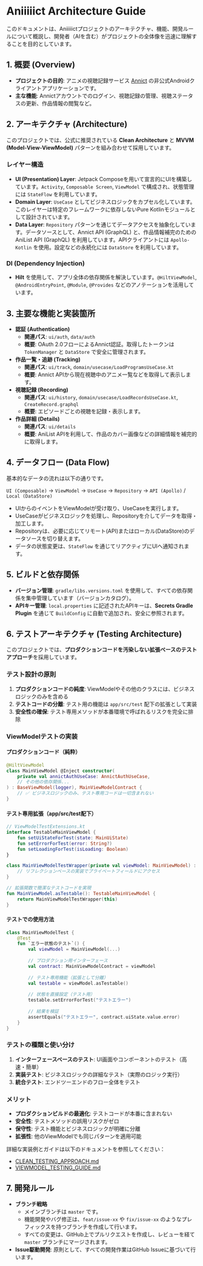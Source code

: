 # Aniiiiict Architecture Guide

このドキュメントは、Aniiiiictプロジェクトのアーキテクチャ、機能、開発ルールについて概説し、開発者（AIを含む）がプロジェクトの全体像を迅速に理解することを目的としています。

## 1. 概要 (Overview)

- **プロジェクトの目的**: アニメの視聴記録サービス [Annict](https://annict.com) の非公式Androidクライアントアプリケーションです。
- **主な機能**: Annictアカウントでのログイン、視聴記録の管理、視聴ステータスの更新、作品情報の閲覧など。

## 2. アーキテクチャ (Architecture)

このプロジェクトでは、公式に推奨されている **Clean Architecture** と **MVVM (Model-View-ViewModel)** パターンを組み合わせて採用しています。

### レイヤー構造

- **UI (Presentation) Layer**: Jetpack Composeを用いて宣言的にUIを構築しています。`Activity`, `Composable Screen`, `ViewModel` で構成され、状態管理には `StateFlow` を利用しています。
- **Domain Layer**: `UseCase` としてビジネスロジックをカプセル化しています。このレイヤーは特定のフレームワークに依存しないPure Kotlinモジュールとして設計されています。
- **Data Layer**: `Repository` パターンを通じてデータアクセスを抽象化しています。データソースとして、Annict API (GraphQL) と、作品情報補完のためのAniList API (GraphQL) を利用しています。APIクライアントには `Apollo-Kotlin` を使用。設定などの永続化には `DataStore` を利用しています。

### DI (Dependency Injection)

- **Hilt** を使用して、アプリ全体の依存関係を解決しています。`@HiltViewModel`, `@AndroidEntryPoint`, `@Module`, `@Provides` などのアノテーションを活用しています。

## 3. 主要な機能と実装箇所

- **認証 (Authentication)**
  - **関連パス**: `ui/auth`, `data/auth`
  - **概要**: OAuth 2.0フローによるAnnict認証。取得したトークンは `TokenManager` と `DataStore` で安全に管理されます。
- **作品一覧・追跡 (Tracking)**
  - **関連パス**: `ui/track`, `domain/usecase/LoadProgramsUseCase.kt`
  - **概要**: Annict APIから現在視聴中のアニメ一覧などを取得して表示します。
- **視聴記録 (Recording)**
  - **関連パス**: `ui/history`, `domain/usecase/LoadRecordsUseCase.kt`, `CreateRecord.graphql`
  - **概要**: エピソードごとの視聴を記録・表示します。
- **作品詳細 (Details)**
  - **関連パス**: `ui/details`
  - **概要**: AniList APIを利用して、作品のカバー画像などの詳細情報を補完的に取得します。

## 4. データフロー (Data Flow)

基本的なデータの流れは以下の通りです。

`UI (Composable)` → `ViewModel` → `UseCase` → `Repository` → `API (Apollo)` / `Local (DataStore)`

- UIからのイベントをViewModelが受け取り、UseCaseを実行します。
- UseCaseがビジネスロジックを処理し、Repositoryを介してデータを取得・加工します。
- Repositoryは、必要に応じてリモート(API)またはローカル(DataStore)のデータソースを切り替えます。
- データの状態変更は、`StateFlow` を通じてリアクティブにUIへ通知されます。

## 5. ビルドと依存関係

- **バージョン管理**: `gradle/libs.versions.toml` を使用して、すべての依存関係を集中管理しています（バージョンカタログ）。
- **APIキー管理**: `local.properties` に記述されたAPIキーは、**Secrets Gradle Plugin** を通じて `BuildConfig` に自動で追加され、安全に参照されます。

## 6. テストアーキテクチャ (Testing Architecture)

このプロジェクトでは、**プロダクションコードを汚染しない拡張ベースのテストアプローチ**を採用しています。

### テスト設計の原則

1. **プロダクションコードの純度**: ViewModelやその他のクラスには、ビジネスロジックのみを含める
2. **テストコードの分離**: テスト用の機能は `app/src/test` 配下の拡張として実装
3. **安全性の確保**: テスト専用メソッドが本番環境で呼ばれるリスクを完全に排除

### ViewModelテストの実装

#### プロダクションコード（純粋）
```kotlin
@HiltViewModel
class MainViewModel @Inject constructor(
    private val annictAuthUseCase: AnnictAuthUseCase,
    // その他の依存関係...
) : BaseViewModel(logger), MainViewModelContract {
    // ✅ ビジネスロジックのみ、テスト専用コードは一切含まれない
}
```

#### テスト専用拡張（app/src/test配下）
```kotlin
// ViewModelTestExtensions.kt
interface TestableMainViewModel {
    fun setUiStateForTest(state: MainUiState)
    fun setErrorForTest(error: String?)
    fun setLoadingForTest(isLoading: Boolean)
}

class MainViewModelTestWrapper(private val viewModel: MainViewModel) : TestableMainViewModel {
    // リフレクションベースの実装でプライベートフィールドにアクセス
}

// 拡張関数で簡潔なテストコードを実現
fun MainViewModel.asTestable(): TestableMainViewModel {
    return MainViewModelTestWrapper(this)
}
```

#### テストでの使用方法
```kotlin
class MainViewModelTest {
    @Test
    fun `エラー状態のテスト`() {
        val viewModel = MainViewModel(...)
        
        // プロダクション用インターフェース
        val contract: MainViewModelContract = viewModel
        
        // テスト専用機能（拡張として分離）
        val testable = viewModel.asTestable()
        
        // 状態を直接設定（テスト用）
        testable.setErrorForTest("テストエラー")
        
        // 結果を検証
        assertEquals("テストエラー", contract.uiState.value.error)
    }
}
```

### テストの種類と使い分け

1. **インターフェースベースのテスト**: UI画面やコンポーネントのテスト（高速・簡単）
2. **実装テスト**: ビジネスロジックの詳細なテスト（実際のロジック実行）
3. **統合テスト**: エンドツーエンドのフロー全体をテスト

### メリット

- **プロダクションビルドの最適化**: テストコードが本番に含まれない
- **安全性**: テストメソッドの誤用リスクがゼロ
- **保守性**: テスト機能とビジネスロジックが明確に分離
- **拡張性**: 他のViewModelでも同じパターンを適用可能

詳細な実装例とガイドは以下のドキュメントを参照してください：
- [CLEAN_TESTING_APPROACH.md](./CLEAN_TESTING_APPROACH.md)
- [VIEWMODEL_TESTING_GUIDE.md](./VIEWMODEL_TESTING_GUIDE.md)

## 7. 開発ルール

- **ブランチ戦略**
  - メインブランチは `master` です。
  - 機能開発やバグ修正は、`feat/issue-xx` や `fix/issue-xx` のようなプレフィックスを持つブランチを作成して行います。
  - すべての変更は、GitHub上でプルリクエストを作成し、レビューを経て `master` ブランチにマージされます。
- **Issue駆動開発**: 原則として、すべての開発作業はGitHub Issueに基づいて行います。
